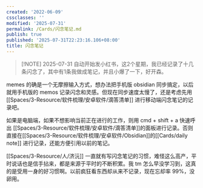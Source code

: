 ```yaml
---
created: '2022-06-09'
cssclasses: ''
modified: '2025-07-31'
permalink: /Cards/闪念笔记.md
publish: true
published: '2025-07-31T22:23:16.106+08:00'
title: 闪念笔记
---
```

> [!NOTE] 2025-07-31
> 自动开始发小红书，这2个星期，我已经记录了十几条闪念了，其中有1条我做成笔记，并且小爆了一下，好开森。


memes 的确是一个无摩擦输入方式，想办法把手机版 obsidian 同步搞定，以后就用手机版的 memos 记录闪念和灵感。但现在同步速度太慢了，还是考虑先用 [[Spaces/3-Resource/软件梳理/安卓软件/滴答清单]] 进行移动端闪念笔记的记录吧。

如果是电脑端，如果不想影响当前正在进行的工作，则用 cmd + shift + a 快速呼出 [[Spaces/3-Resource/软件梳理/安卓软件/滴答清单]]的面板进行记录。否则直接在[[Spaces/3-Resource/软件梳理/安卓软件/Obsidian]]的[[Cards/daily note]] 进行记录，还能方便引用以前的笔记。

[[Spaces/3-Resource/人/济沅]] 一直就有写闪念笔记的习惯，难怪这么高产，平时说话也是信手拈来，都是来源于平时的不断积累。我 tm 怎么早没学习到，这真的是受用一身的好习惯啊。以前疯狂看东西却从来不记录，现在忘却率 99%，没卵用。
